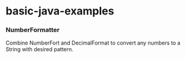 # basic-java-examples

### NumberFormatter
Combine NumberFort and DecimalFormat to convert any numbers to a String with desired pattern.

 
